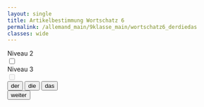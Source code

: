 ```yaml
---
layout: single
title: Artikelbestimmung Wortschatz 6
permalink: /allemand_main/9klasse_main/wortschatz6_derdiedas
classes: wide
---
```


<head>
  <meta charset="UTF-8">
  <meta name="viewport" content="width=device-width, initial-scale=1.0">
  <link rel="stylesheet" href="{{ site.baseurl }}/assets/css/style_flashcards_levels_derdiedas.css">
</head>

<div class="container">
  <div class="switch-container">
    <div>
      <div class="switch-label">Niveau 2</div>
      <label class="switch">
        <input type="checkbox" id="level-2-toggle">
        <span class="slider round"></span>
      </label>
    </div>
    <div>
      <div class="switch-label">Niveau 3</div>
      <label class="switch">
        <input type="checkbox" id="level-3-toggle" disabled>
        <span class="slider round"></span>
      </label>
    </div>
  </div>
  <div class="flashcard-container">
    <div class="flashcard">
      <div class="front" id="front-side"></div>
    </div>
    <div class="button-container">
      <button class="artikel-button" id="button-der" onclick="checkAnswer('der')">der</button>
      <button class="artikel-button" id="button-die" onclick="checkAnswer('die')">die</button>
      <button class="artikel-button" id="button-das" onclick="checkAnswer('das')">das</button>
    </div>
  </div>
  <button onclick="nextMember()">weiter</button>
</div>

<script>
const flashcardData = {{ site.data.w9.wortschatz_9_6 | jsonify }};
const varBack = 'de';
const varArtikel = 'artikel_de';

let currentMemberIndex = Math.floor(Math.random() * flashcardData.length);
let selectedLevels = [1]; 

function initializeFlashcard() {
  updateFlashcard();
}

function updateFlashcard() {
  const filteredData = flashcardData.filter(item => selectedLevels.includes(item.level) && item.wortart === 'noun');
  const randomIndex = Math.floor(Math.random() * filteredData.length);
  const member = filteredData[randomIndex];
  document.getElementById('front-side').innerText = member[varBack];
  currentMemberIndex = randomIndex;

  resetButtons();
}

function resetButtons() {
  document.querySelectorAll('.artikel-button').forEach(button => {
    button.style.backgroundColor = '#007BFF';
    button.style.transform = 'scale(1)';
    button.style.opacity = '1';
    button.disabled = false;
  });
}

function checkAnswer(selectedArtikel) {
  const filteredData = flashcardData.filter(item => selectedLevels.includes(item.level) && item.wortart === 'noun');
  const member = filteredData[currentMemberIndex];
  const correctArtikel = member[varArtikel];

  document.querySelectorAll('.artikel-button').forEach(button => {
    button.disabled = true;
    if (button.innerText === selectedArtikel) {
      if (selectedArtikel === correctArtikel) {
        button.style.backgroundColor = 'green';
        button.style.transform = 'scale(1.1)';
      } else {
        button.style.backgroundColor = 'red';
        button.style.opacity = '0.6';
      }
    } else {
      button.style.opacity = '0.6';
      if (button.innerText === correctArtikel) {
        button.style.backgroundColor = 'green';
        button.style.transform = 'scale(1.1)';
      }
    }
  });
}

function getRandomMember() {
  const filteredData = flashcardData.filter(item => selectedLevels.includes(item.level) && item.wortart === 'noun');
  let randomIndex;
  do {
    randomIndex = Math.floor(Math.random() * filteredData.length);
  } while (randomIndex === currentMemberIndex);
  return randomIndex;
}

function nextMember() {
  currentMemberIndex = getRandomMember();
  updateFlashcard();
}

const level2Toggle = document.getElementById('level-2-toggle');
const level3Toggle = document.getElementById('level-3-toggle');

level2Toggle.addEventListener('change', function() {
  if (this.checked) {
    selectedLevels.push(2);
    level3Toggle.disabled = false;
  } else {
    selectedLevels = selectedLevels.filter(level => level !== 2 && level !== 3);
    level3Toggle.checked = false;
    level3Toggle.disabled = true;
  }
  updateFlashcard();
});

level3Toggle.addEventListener('change', function() {
  if (this.checked) {
    selectedLevels.push(3);
  } else {
    selectedLevels = selectedLevels.filter(level => level !== 3);
  }
  updateFlashcard();
});

document.addEventListener('DOMContentLoaded', initializeFlashcard);
</script>
